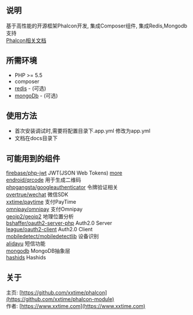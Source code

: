 ## 说明
基于高性能的开源框架Phalcon开发, 集成Composer组件, 集成Redis,Mongodb支持  
[Phalcon相关文档](https://docs.phalconphp.com)


## 所需环境
* PHP >= 5.5
* composer
* [redis](https://pecl.php.net/package/redis) - (可选)
* [mongoDb](https://pecl.php.net/package/mongodb) - (可选)


## 使用方法
* 首次安装调试时,需要将配置目录下.app.yml 修改为app.yml
* 文档在docs目录下


## 可能用到的组件
[firebase/php-jwt](https://packagist.org/packages/firebase/php-jwt) JWT(JSON Web Tokens) [more](https://jwt.io/)  
[endroid/qrcode](https://packagist.org/packages/endroid/qrcode) 用于生成二维码  
[phpgangsta/googleauthenticator](https://packagist.org/packages/phpgangsta/googleauthenticator) 令牌验证相关  
[overtrue/wechat](https://packagist.org/packages/overtrue/wechat) 微信SDK  
[xxtime/paytime](https://packagist.org/packages/xxtime/paytime) 支付PayTime  
[omnipay/omnipay](https://packagist.org/packages/omnipay/omnipay) 支付Omnipay  
[geoip2/geoip2](https://packagist.org/packages/geoip2/geoip2) 地理位置分析  
[bshaffer/oauth2-server-php](https://packagist.org/packages/bshaffer/oauth2-server-php) Auth2.0 Server  
[league/oauth2-client](https://github.com/thephpleague/oauth2-client) Auth2.0 Client  
[mobiledetect/mobiledetectlib](https://packagist.org/packages/mobiledetect/mobiledetectlib) 设备识别  
[alidayu](http://www.alidayu.com/) 短信功能  
[mongodb](https://packagist.org/packages/mongodb/mongodb) MongoDB抽象层  
[hashids](https://packagist.org/packages/hashids/hashids) Hashids  


## 关于
主页: [https://github.com/xxtime/phalcon](https://github.com/xxtime/phalcon-module)  
作者: [https://www.xxtime.com](https://www.xxtime.com)  
